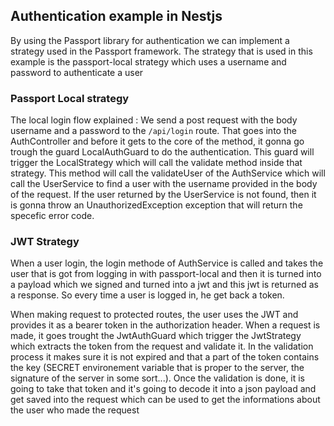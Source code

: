 ## Authentication example in Nestjs

By using the Passport library for authentication we can implement a strategy used in the Passport framework. The strategy that is used in this example is the passport-local strategy which uses a username and password to authenticate a user

### Passport Local strategy

The local login flow explained :
We send a post request with the body username and a password to the `/api/login` route. That goes into the AuthController and before it gets to the core of the method, it gonna go trough the guard LocalAuthGuard to do the authentication. This guard will trigger the LocalStrategy which will call the validate method inside that strategy. This method will call the validateUser of the AuthService which will call the UserService to find a user with the username provided in the body of the request. If the user returned by the UserService is not found, then it is gonna throw an UnauthorizedException exception that will return the specefic error code.

### JWT Strategy

When a user login, the login methode of AuthService is called and takes the user that is got from logging in with passport-local and then it is turned into a payload which we signed and turned into a jwt and this jwt is returned as a response. So every time a user is logged in, he get back a token.

When making request to protected routes, the user uses the JWT and provides it as a bearer token in the authorization header. When a request is made, it goes trought the JwtAuthGuard which trigger the JwtStrategy which extracts the token from the request and validate it. In the validation process it makes sure it is not expired and that a part of the token contains the key (SECRET environement variable that is proper to the server, the signature of the server in some sort...). Once the validation is done, it is going to take that token and it's going to decode it into a json payload and get saved into the request which can be used to get the informations about the user who made the request
